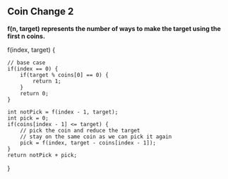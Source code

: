 ## Coin Change 2

**f(n, target) represents the number of ways to make the target using the first n coins.**


f(index, target) {

    // base case
    if(index == 0) {
        if(target % coins[0] == 0) {
            return 1;
        }
        return 0;
    }

    int notPick = f(index - 1, target);
    int pick = 0;
    if(coins[index - 1] <= target) {
        // pick the coin and reduce the target
        // stay on the same coin as we can pick it again
        pick = f(index, target - coins[index - 1]);
    }
    return notPick + pick;
}